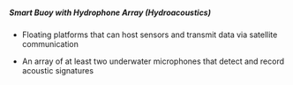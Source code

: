 ##### **Smart Buoy with Hydrophone Array (Hydroacoustics)**

- Floating platforms that can host sensors and transmit data via satellite communication 

- An array of at least two underwater microphones that detect and record acoustic signatures 

